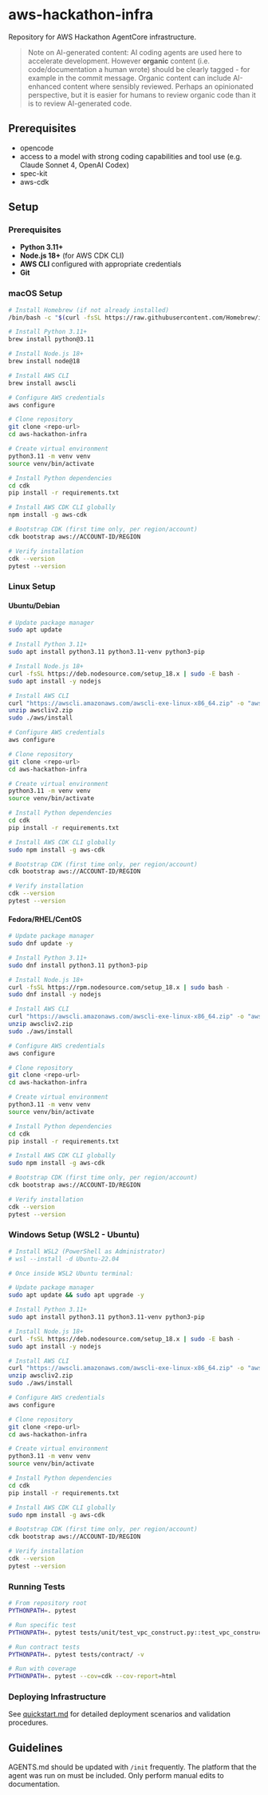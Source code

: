 # aws-hackathon-infra

Repository for AWS Hackathon AgentCore infrastructure.

> Note on AI-generated content: AI coding agents are used here to accelerate development. However **organic** content (i.e. code/documentation a human wrote) should be clearly tagged - for example in the commit message. Organic content can include AI-enhanced content where sensibly reviewed. Perhaps an opinionated perspective, but it is easier for humans to review organic code than it is to review AI-generated code.

## Prerequisites
- opencode
- access to a model with strong coding capabilities and tool use (e.g. Claude Sonnet 4, OpenAI Codex)
- spec-kit
- aws-cdk

## Setup

### Prerequisites
- **Python 3.11+**
- **Node.js 18+** (for AWS CDK CLI)
- **AWS CLI** configured with appropriate credentials
- **Git**

### macOS Setup

```bash
# Install Homebrew (if not already installed)
/bin/bash -c "$(curl -fsSL https://raw.githubusercontent.com/Homebrew/install/HEAD/install.sh)"

# Install Python 3.11+
brew install python@3.11

# Install Node.js 18+
brew install node@18

# Install AWS CLI
brew install awscli

# Configure AWS credentials
aws configure

# Clone repository
git clone <repo-url>
cd aws-hackathon-infra

# Create virtual environment
python3.11 -m venv venv
source venv/bin/activate

# Install Python dependencies
cd cdk
pip install -r requirements.txt

# Install AWS CDK CLI globally
npm install -g aws-cdk

# Bootstrap CDK (first time only, per region/account)
cdk bootstrap aws://ACCOUNT-ID/REGION

# Verify installation
cdk --version
pytest --version
```

### Linux Setup

#### Ubuntu/Debian

```bash
# Update package manager
sudo apt update

# Install Python 3.11+
sudo apt install python3.11 python3.11-venv python3-pip

# Install Node.js 18+
curl -fsSL https://deb.nodesource.com/setup_18.x | sudo -E bash -
sudo apt install -y nodejs

# Install AWS CLI
curl "https://awscli.amazonaws.com/awscli-exe-linux-x86_64.zip" -o "awscliv2.zip"
unzip awscliv2.zip
sudo ./aws/install

# Configure AWS credentials
aws configure

# Clone repository
git clone <repo-url>
cd aws-hackathon-infra

# Create virtual environment
python3.11 -m venv venv
source venv/bin/activate

# Install Python dependencies
cd cdk
pip install -r requirements.txt

# Install AWS CDK CLI globally
sudo npm install -g aws-cdk

# Bootstrap CDK (first time only, per region/account)
cdk bootstrap aws://ACCOUNT-ID/REGION

# Verify installation
cdk --version
pytest --version
```

#### Fedora/RHEL/CentOS

```bash
# Update package manager
sudo dnf update -y

# Install Python 3.11+
sudo dnf install python3.11 python3-pip

# Install Node.js 18+
curl -fsSL https://rpm.nodesource.com/setup_18.x | sudo bash -
sudo dnf install -y nodejs

# Install AWS CLI
curl "https://awscli.amazonaws.com/awscli-exe-linux-x86_64.zip" -o "awscliv2.zip"
unzip awscliv2.zip
sudo ./aws/install

# Configure AWS credentials
aws configure

# Clone repository
git clone <repo-url>
cd aws-hackathon-infra

# Create virtual environment
python3.11 -m venv venv
source venv/bin/activate

# Install Python dependencies
cd cdk
pip install -r requirements.txt

# Install AWS CDK CLI globally
sudo npm install -g aws-cdk

# Bootstrap CDK (first time only, per region/account)
cdk bootstrap aws://ACCOUNT-ID/REGION

# Verify installation
cdk --version
pytest --version
```

### Windows Setup (WSL2 - Ubuntu)

```bash
# Install WSL2 (PowerShell as Administrator)
# wsl --install -d Ubuntu-22.04

# Once inside WSL2 Ubuntu terminal:

# Update package manager
sudo apt update && sudo apt upgrade -y

# Install Python 3.11+
sudo apt install python3.11 python3.11-venv python3-pip

# Install Node.js 18+
curl -fsSL https://deb.nodesource.com/setup_18.x | sudo -E bash -
sudo apt install -y nodejs

# Install AWS CLI
curl "https://awscli.amazonaws.com/awscli-exe-linux-x86_64.zip" -o "awscliv2.zip"
unzip awscliv2.zip
sudo ./aws/install

# Configure AWS credentials
aws configure

# Clone repository
git clone <repo-url>
cd aws-hackathon-infra

# Create virtual environment
python3.11 -m venv venv
source venv/bin/activate

# Install Python dependencies
cd cdk
pip install -r requirements.txt

# Install AWS CDK CLI globally
sudo npm install -g aws-cdk

# Bootstrap CDK (first time only, per region/account)
cdk bootstrap aws://ACCOUNT-ID/REGION

# Verify installation
cdk --version
pytest --version
```

### Running Tests

```bash
# From repository root
PYTHONPATH=. pytest

# Run specific test
PYTHONPATH=. pytest tests/unit/test_vpc_construct.py::test_vpc_construct

# Run contract tests
PYTHONPATH=. pytest tests/contract/ -v

# Run with coverage
PYTHONPATH=. pytest --cov=cdk --cov-report=html
```

### Deploying Infrastructure

See [quickstart.md](specs/002-create-python-application/quickstart.md) for detailed deployment scenarios and validation procedures.

## Guidelines
AGENTS.md should be updated with `/init` frequently. The platform that the agent was run on must be included. Only perform manual edits to documentation.
